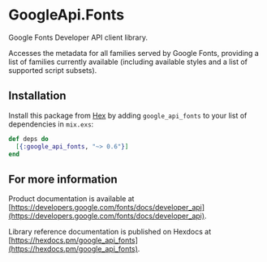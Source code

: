 # GoogleApi.Fonts

Google Fonts Developer API client library.

Accesses the metadata for all families served by Google Fonts, providing a list of families currently available (including available styles and a list of supported script subsets).

## Installation

Install this package from [Hex](https://hex.pm) by adding
`google_api_fonts` to your list of dependencies in `mix.exs`:

```elixir
def deps do
  [{:google_api_fonts, "~> 0.6"}]
end
```

## For more information

Product documentation is available at [https://developers.google.com/fonts/docs/developer_api](https://developers.google.com/fonts/docs/developer_api).

Library reference documentation is published on Hexdocs at
[https://hexdocs.pm/google_api_fonts](https://hexdocs.pm/google_api_fonts).
